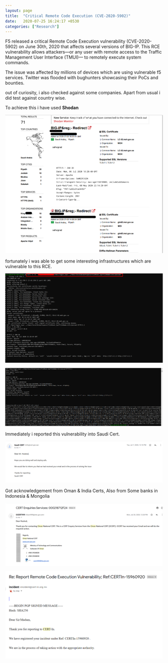 ```yaml
---
layout: page
title:  "Critical Remote Code Execution (CVE-2020-5902)"
date:   2020-07-25 16:24:17 +0530
categories: ["Research"]
---
```


F5 released a critical Remote Code Execution vulnerability (CVE-2020-5902) on June 30th, 2020 that affects several versions of BIG-IP. This RCE vulnerability allows attackers—or any user with remote access to the Traffic Management User Interface (TMUI)— to remotely execute system commands.

The issue was affected by millions of devices which are using vulnerable f5 services. Twitter was flooded with bughunters showcasing their PoCs and bounties.

out of curiosity, i also checked against some companies. Apart from usual i did test against country wise.

To achieve this i have used **Shodan**

![image1](/assets/img/sa.png)

fortunately i was able to get some interesting infrastructures which are vulnerable to this RCE.

![image1](/assets/img/rce.png)

![image1](/assets/img/rce2.png)

Immediately i reported this vulnerability into Saudi Cert.

![image1](/assets/img/saudi.png)

Got acknowledgement from Oman & India Certs, Also from Some banks in Indonesia & Mongolia

![image1](/assets/img/oman.png)

![image1](/assets/img/india.png)
